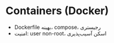 # Containers (Docker)

- Dockerfile بهینه، compose، رجیستری
- امنیت: user non-root، اسکن آسیب‌پذیری

